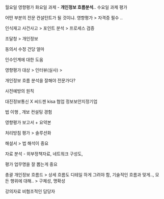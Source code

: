 월요일 영향평가 
화요일 과제  - **개인정보 흐름분석.**.
수요일 과제 평가

어떤 부분의 전문 컨설턴트가 될 것이냐. 
영향평가 > 자격증 필수 .. 

인식재고
사건사고 > 포인트 분석 > 프로세스 검증

조달청 > 개인정보   

동의서 수정 건당 얼마 


인수인계에 대한 도움  

영향평가 대상 > 인터뷰(실사) > 

개인정보 흐름 분석을 잘해야 전문가다? 

사전예방의 원칙 

대진정보통신 X
씨드젠 kisa 협업
정보보안지정기업

법 이행 , 개보 컨설팅 경험 

영향평가 보고서 + 요약본  

처리방침 평가 > 솔루션화

해설서 > 법 해석이 중요

자료 분석  - 외부정책자료, 네트워크 구성도, 

평가 업무명을 잘 뽑는게 중요  

총괄 개인정보 흐름드 > 상세 흐름도 
디테일 하게 그려야 함, 기술적인 흐름과 맞게.., 모든 행위에 대해.. > 구체성, 명확성


강의자료
비협조적인 담당자